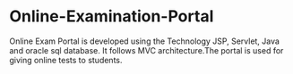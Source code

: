 # Online-Examination-Portal
Online Exam Portal is developed using the Technology JSP, Servlet, Java and oracle sql database. It follows MVC architecture.The portal is used for giving online tests to students.

